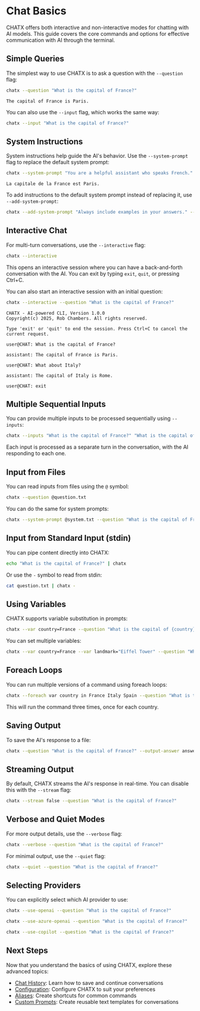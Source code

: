 # Chat Basics

CHATX offers both interactive and non-interactive modes for chatting with AI models. This guide covers the core commands and options for effective communication with AI through the terminal.

## Simple Queries

The simplest way to use CHATX is to ask a question with the `--question` flag:

```bash title="Basic question"
chatx --question "What is the capital of France?"
```

```plaintext title="Output"
The capital of France is Paris.
```

You can also use the `--input` flag, which works the same way:

```bash
chatx --input "What is the capital of France?"
```

## System Instructions

System instructions help guide the AI's behavior. Use the `--system-prompt` flag to replace the default system prompt:

```bash title="System prompt example"
chatx --system-prompt "You are a helpful assistant who speaks French." --question "What is the capital of France?"
```

```plaintext title="Output"
La capitale de la France est Paris.
```

To add instructions to the default system prompt instead of replacing it, use `--add-system-prompt`:

```bash title="Add to system prompt"
chatx --add-system-prompt "Always include examples in your answers." --question "What is an array?"
```

## Interactive Chat

For multi-turn conversations, use the `--interactive` flag:

```bash title="Start interactive chat"
chatx --interactive
```

This opens an interactive session where you can have a back-and-forth conversation with the AI. You can exit by typing `exit`, `quit`, or pressing Ctrl+C.

You can also start an interactive session with an initial question:

```bash title="Interactive with initial question"
chatx --interactive --question "What is the capital of France?"
```

```plaintext title="Interactive chat example"
CHATX - AI-powered CLI, Version 1.0.0
Copyright(c) 2025, Rob Chambers. All rights reserved.

Type 'exit' or 'quit' to end the session. Press Ctrl+C to cancel the current request.

user@CHAT: What is the capital of France?

assistant: The capital of France is Paris.

user@CHAT: What about Italy?

assistant: The capital of Italy is Rome.

user@CHAT: exit
```

## Multiple Sequential Inputs

You can provide multiple inputs to be processed sequentially using `--inputs`:

```bash title="Multiple inputs"
chatx --inputs "What is the capital of France?" "What is the capital of Italy?" "What is the capital of Spain?"
```

Each input is processed as a separate turn in the conversation, with the AI responding to each one.

## Input from Files

You can read inputs from files using the `@` symbol:

```bash title="Read from file"
chatx --question @question.txt
```

You can do the same for system prompts:

```bash title="System prompt from file"
chatx --system-prompt @system.txt --question "What is the capital of France?"
```

## Input from Standard Input (stdin)

You can pipe content directly into CHATX:

```bash title="Pipe input"
echo "What is the capital of France?" | chatx
```

Or use the `-` symbol to read from stdin:

```bash title="Use stdin"
cat question.txt | chatx -
```

## Using Variables

CHATX supports variable substitution in prompts:

```bash title="Using variables"
chatx --var country=France --question "What is the capital of {country}?"
```

You can set multiple variables:

```bash title="Multiple variables"
chatx --var country=France --var landmark="Eiffel Tower" --question "Where is the {landmark} located in {country}?"
```

## Foreach Loops

You can run multiple versions of a command using foreach loops:

```bash title="Foreach loop"
chatx --foreach var country in France Italy Spain --question "What is the capital of {country}?"
```

This will run the command three times, once for each country.

## Saving Output

To save the AI's response to a file:

```bash title="Save answer to file"
chatx --question "What is the capital of France?" --output-answer answer.txt
```

## Streaming Output

By default, CHATX streams the AI's response in real-time. You can disable this with the `--stream` flag:

```bash title="Disable streaming"
chatx --stream false --question "What is the capital of France?"
```

## Verbose and Quiet Modes

For more output details, use the `--verbose` flag:

```bash title="Verbose mode"
chatx --verbose --question "What is the capital of France?"
```

For minimal output, use the `--quiet` flag:

```bash title="Quiet mode"
chatx --quiet --question "What is the capital of France?"
```

## Selecting Providers

You can explicitly select which AI provider to use:

```bash title="Use OpenAI"
chatx --use-openai --question "What is the capital of France?"
```

```bash title="Use Azure OpenAI"
chatx --use-azure-openai --question "What is the capital of France?"
```

```bash title="Use GitHub Copilot"
chatx --use-copilot --question "What is the capital of France?"
```

## Next Steps

Now that you understand the basics of using CHATX, explore these advanced topics:

- [Chat History](chat-history.md): Learn how to save and continue conversations
- [Configuration](configuration.md): Configure CHATX to suit your preferences
- [Aliases](../advanced/aliases.md): Create shortcuts for common commands
- [Custom Prompts](../advanced/prompts.md): Create reusable text templates for conversations